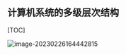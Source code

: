 ## 计算机系统的多级层次结构

[TOC]

![image-20230226164442815](C:\Users\JunXing\AppData\Roaming\Typora\typora-user-images\image-20230226164442815.png)
